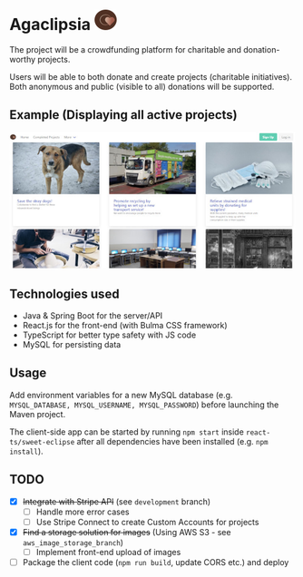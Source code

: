 Agaclipsia ![App-logo](./docs/img/logo.png)
==========

The project will be a crowdfunding platform for charitable and donation-worthy projects.

Users will be able to both donate and create projects (charitable initiatives).
Both anonymous and public (visible to all) donations will be supported.


Example (Displaying all active projects)
----------------------------------------
![Display all active projects](./docs/img/display_all_projects.jpg)




Technologies used
-----------------

- Java & Spring Boot for the server/API
- React.js for the front-end (with Bulma CSS framework)
- TypeScript for better type safety with JS code
- MySQL for persisting data


Usage
-----
Add environment variables for a new MySQL database (e.g. ``MYSQL_DATABASE, MYSQL_USERNAME, MYSQL_PASSWORD``) before launching the Maven project.

The client-side app can be started by running ``npm start`` inside ``react-ts/sweet-eclipse`` after 
all dependencies have been installed (e.g. ``npm install``).

TODO
----
- [x] <del>Integrate with Stripe API</del> (see ``development`` branch)
  - [ ] Handle more error cases 
  - [ ] Use Stripe Connect to create Custom Accounts for projects
- [x] <del>Find a storage solution for images</del> (Using AWS S3 - see ``aws_image_storage_branch``)
  - [ ] Implement front-end upload of images
- [ ] Package the client code (``npm run build``, update CORS etc.) and deploy 
